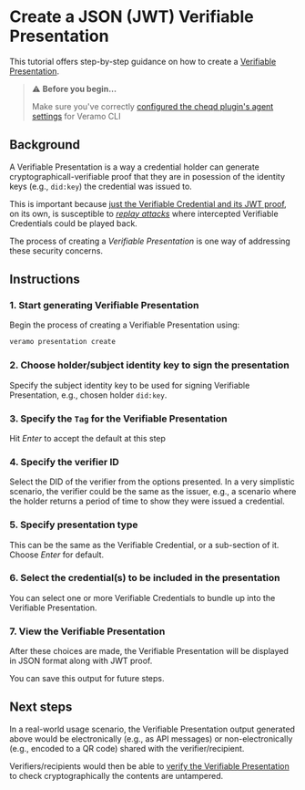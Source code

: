 # Create a JSON (JWT) Verifiable Presentation

This tutorial offers step-by-step guidance on how to create a [Verifiable Presentation](https://w3c-ccg.github.io/vp-request-spec/).

> ⚠️ **Before you begin...**
>
> Make sure you've correctly [configured the cheqd plugin's agent settings](../../../guides/software-development-kits-sdks/veramo-sdk-for-cheqd/setup-cli.md) for Veramo CLI

## Background

A Verifiable Presentation is a way a credential holder can generate cryptographicall-verifiable proof that they are in posession of the identity keys (e.g., `did:key`) the credential was issued to.

This is important because [just the Verifiable Credential and its JWT proof](verify-jwt-vc.md), on its own, is susceptible to [_replay attacks_](https://en.wikipedia.org/wiki/Replay\_attack) where intercepted Verifiable Credentials could be played back.

The process of creating a _Verifiable Presentation_ is one way of addressing these security concerns.

## Instructions

### 1. Start generating Verifiable Presentation

Begin the process of creating a Verifiable Presentation using:

```bash
veramo presentation create
```

### 2. Choose holder/subject identity key to sign the presentation

Specify the subject identity key to be used for signing Verifiable Presentation, e.g., chosen holder `did:key`.

### 3. Specify the `Tag` for the Verifiable Presentation

Hit _Enter_ to accept the default at this step

### 4. Specify the verifier ID

Select the DID of the verifier from the options presented. In a very simplistic scenario, the verifier could be the same as the issuer, e.g., a scenario where the holder returns a period of time to show they were issued a credential.

### 5. Specify presentation type

This can be the same as the Verifiable Credential, or a sub-section of it. Choose _Enter_ for default.

### 6. Select the credential(s) to be included in the presentation

You can select one or more Verifiable Credentials to bundle up into the Verifiable Presentation.

### 7. View the Verifiable Presentation

After these choices are made, the Verifiable Presentation will be displayed in JSON format along with JWT proof.

You can save this output for future steps.

## Next steps

In a real-world usage scenario, the Verifiable Presentation output generated above would be electronically (e.g., as API messages) or non-electronically (e.g., encoded to a QR code) shared with the verifier/recipient.

Verifiers/recipients would then be able to [verify the Verifiable Presentation](verify-presentation.md) to check cryptographically the contents are untampered.
